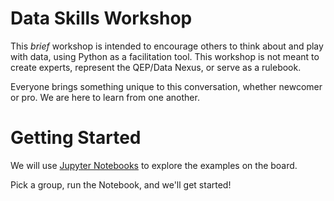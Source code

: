 # Data Skills Workshop

This _brief_ workshop is intended to encourage others to think about and play with data, using Python as a facilitation tool. This workshop is not meant to create experts, represent the QEP/Data Nexus, or serve as a rulebook. 

Everyone brings something unique to this conversation, whether newcomer or pro. We are here to learn from one another.

# Getting Started
We will use [Jupyter Notebooks](https://jupyter.org/try-jupyter/lab?path=notebooks%2FIntro.ipynb) to explore the examples on the board. 

Pick a group, run the Notebook, and we'll get started!
